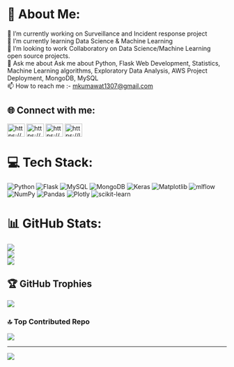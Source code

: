 # 💫 About Me:
🔭 I’m currently working on Surveillance and Incident response project<br>🌱 I’m currently learning Data Science & Machine Learning<br>👯 I’m looking to work Collaboratory on Data Science/Machine Learning open source projects.<br>💬 Ask me about Ask me about Python, Flask Web Development, Statistics, Machine Learning algorithms, Exploratory Data Analysis, AWS Project Deployment, MongoDB, MySQL<br>📫 How to reach me :- mkumawat1307@gmail.com


## 🌐 Connect with me:
<p align="left">
<a href="https://linkedin.com/in/https://www.linkedin.com/in/manish-kumawat-946672200" target="blank"><img align="center" src="https://raw.githubusercontent.com/rahuldkjain/github-profile-readme-generator/master/src/images/icons/Social/linked-in-alt.svg" alt="https://www.linkedin.com/in/manish-kumawat-946672200" height="30" width="40" /></a>
<a href="https://kaggle.com/https://www.kaggle.com/mkumawat1307" target="blank"><img align="center" src="https://raw.githubusercontent.com/rahuldkjain/github-profile-readme-generator/master/src/images/icons/Social/kaggle.svg" alt="https://www.kaggle.com/mkumawat1307" height="30" width="40" /></a>
<a href="https://www.hackerrank.com/https://www.hackerrank.com/profile/mkumawat1307" target="blank"><img align="center" src="https://raw.githubusercontent.com/rahuldkjain/github-profile-readme-generator/master/src/images/icons/Social/hackerrank.svg" alt="https://www.hackerrank.com/profile/mkumawat1307" height="30" width="40" /></a>
<a href="https://www.leetcode.com/https://leetcode.com/manish_kumawat/" target="blank"><img align="center" src="https://raw.githubusercontent.com/rahuldkjain/github-profile-readme-generator/master/src/images/icons/Social/leet-code.svg" alt="https://leetcode.com/manish_kumawat/" height="30" width="40" /></a>
</p>

# 💻 Tech Stack:
![Python](https://img.shields.io/badge/python-3670A0?style=for-the-badge&logo=python&logoColor=ffdd54) ![Flask](https://img.shields.io/badge/flask-%23000.svg?style=for-the-badge&logo=flask&logoColor=white) ![MySQL](https://img.shields.io/badge/mysql-%2300000f.svg?style=for-the-badge&logo=mysql&logoColor=white) ![MongoDB](https://img.shields.io/badge/MongoDB-%234ea94b.svg?style=for-the-badge&logo=mongodb&logoColor=white) ![Keras](https://img.shields.io/badge/Keras-%23D00000.svg?style=for-the-badge&logo=Keras&logoColor=white) ![Matplotlib](https://img.shields.io/badge/Matplotlib-%23ffffff.svg?style=for-the-badge&logo=Matplotlib&logoColor=black) ![mlflow](https://img.shields.io/badge/mlflow-%23d9ead3.svg?style=for-the-badge&logo=numpy&logoColor=blue) ![NumPy](https://img.shields.io/badge/numpy-%23013243.svg?style=for-the-badge&logo=numpy&logoColor=white) ![Pandas](https://img.shields.io/badge/pandas-%23150458.svg?style=for-the-badge&logo=pandas&logoColor=white) ![Plotly](https://img.shields.io/badge/Plotly-%233F4F75.svg?style=for-the-badge&logo=plotly&logoColor=white) ![scikit-learn](https://img.shields.io/badge/scikit--learn-%23F7931E.svg?style=for-the-badge&logo=scikit-learn&logoColor=white)
# 📊 GitHub Stats:
![](https://github-readme-stats.vercel.app/api?username=mkumawat1307&theme=dark&hide_border=false&include_all_commits=false&count_private=false)<br/>
![](https://github-readme-streak-stats.herokuapp.com/?user=mkumawat1307&theme=dark&hide_border=false)<br/>
![](https://github-readme-stats.vercel.app/api/top-langs/?username=mkumawat1307&theme=dark&hide_border=false&include_all_commits=false&count_private=false&layout=compact)

## 🏆 GitHub Trophies
![](https://github-profile-trophy.vercel.app/?username=mkumawat1307&theme=radical&no-frame=false&no-bg=true&margin-w=4)

### 🔝 Top Contributed Repo
![](https://github-contributor-stats.vercel.app/api?username=mkumawat1307&limit=5&theme=dark&combine_all_yearly_contributions=true)

---
[![](https://visitcount.itsvg.in/api?id=mkumawat1307&icon=0&color=0)](https://visitcount.itsvg.in)

<!-- Proudly created with GPRM ( https://gprm.itsvg.in ) -->

